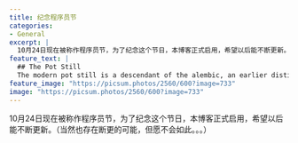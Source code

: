 ```yaml
---
title: 纪念程序员节
categories:
- General
excerpt: |
  10月24日现在被称作程序员节，为了纪念这个节日，本博客正式启用，希望以后能不断更新。（当然也存在断更的可能，但愿不会如此。。。）
feature_text: |
  ## The Pot Still
  The modern pot still is a descendant of the alembic, an earlier distillation device
feature_image: "https://picsum.photos/2560/600?image=733"
image: "https://picsum.photos/2560/600?image=733"
---
```


10月24日现在被称作程序员节，为了纪念这个节日，本博客正式启用，希望以后能不断更新。（当然也存在断更的可能，但愿不会如此。。。）